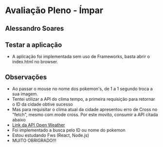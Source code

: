 # Avaliação Pleno - Ímpar
## Alessandro Soares

## Testar a aplicação
* A aplicação foi implementada sem uso de Frameworks, basta abrir o index.html no browser.

## Observações
* Ao passar o mouse no nome dos pokemon's, de 1 a 1 segundo troca a sua imagem.
* Tentei utilizar a API do clima tempo, a primeira requisição para retornar o ID da cidade obtive sucesso
* Mas para requisitar o clima atual da cidade apresentou erro de Cross no "fetch", mesmo com mode cross. Por este movito, consumir a API citada abaixo
* [Link da API Open Weather](https://openweathermap.org/current)
* Foi implementado a busca pelo ID ou nome do pokemon
* Estou estudando Fws (React, Node.js)
* MUITO OBRIGRADO!!!